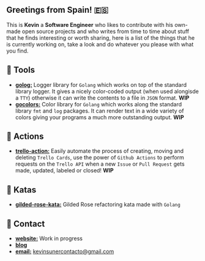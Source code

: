 ## Greetings from Spain! 🇪🇸
This is **Kevin** a **Software Engineer** who likes to contribute with his own-made open source projects and who writes from time to time about stuff that he finds interesting or worth sharing, here is a list of the things that he is currently working on, take a look and do whatever you please with what you find.

## 🧰 Tools
- [**golog:**](https://github.com/ksrof/golog) Logger library for `Golang` which works on top of the standard library logger. It gives a nicely color-coded output (when used alongisde a `TTY`) otherwise it can write the contents to a file in `JSON` format. **WIP**
- [**gocolors:**](https://github.com/ksrof/gocolors) Color library for `Golang` which works along the standard library `fmt` and `log` packages. It can render text in a wide variety of colors giving your programs a much more outstanding output. **WIP**

## 🤖 Actions
- [**trello-action:**](https://github.com/ksrof/trello-action) Easily automate the process of creating, moving and deleting `Trello Cards`, use the power of `Github Actions` to perform requests on the `Trello API` when a new `Issue` or `Pull Request` gets made, updated, labeled or closed! **WIP**

## 👹 Katas
- [**gilded-rose-kata:**](https://github.com/ksrof/gilded-rose-kata) Gilded Rose refactoring kata made with `Golang`

## 💬 Contact
- [**website:**](#) Work in progress
- [**blog**](https://medium.com/@ksrof)
- [**email:**](#) kevinsunercontacto@gmail.com
